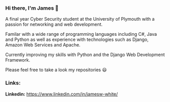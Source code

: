 ### Hi there, I'm James 👋

A final year Cyber Security student at the University of Plymouth with a passion for networking and web development. 

Familar with a wide range of programming languages including C#, Java and Python as well as experience with technologies such as Django, Amazon Web Services and Apache.

Currently improving my skills with Python and the Django Web Development Framework.

Please feel free to take a look my repositories :smiley:

### Links:
**Linkedin:** https://www.linkedin.com/in/jamesw-white/
